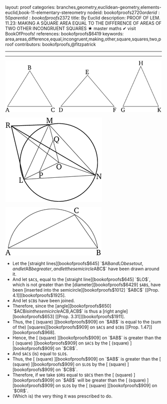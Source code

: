 layout: proof
categories: branches,geometry,euclidean-geometry,elements-euclid,book-11-elementary-stereometry
nodeid: bookofproofs$2720
orderid: 50
parentid: bookofproofs$2372
title: By Euclid
description: PROOF OF LEM. 11.23: MAKING A SQUARE AREA EQUAL TO THE DIFFERENCE OF AREAS OF TWO OTHER INCONGRUENT SQUARES &#9733; master maths &#10004; visit BookOfProofs!
references: bookofproofs$6419
keywords: area,areas,difference,equal,incongruent,making,other,square,squares,two,proof
contributors: bookofproofs,@fitzpatrick

---


---




![fig23e](https://github.com/bookofproofs/bookofproofs.github.io/blob/main/_sources/_assets/images/euclid/Book11/fig23e.png?raw=true)


![fig23ae](https://github.com/bookofproofs/bookofproofs.github.io/blob/main/_sources/_assets/images/euclid/Book11/fig23ae.png?raw=true)


![fig23be](https://github.com/bookofproofs/bookofproofs.github.io/blob/main/_sources/_assets/images/euclid/Book11/fig23be.png?raw=true)

* Let the [straight lines][bookofproofs$645] `$AB$` and `$LO$` be set out, and let `$AB$` be greater, and let the semicircle `$ABC$` have been drawn around it.
* And let `$AC$`, equal to the [straight line][bookofproofs$645] `$LO$`, which is not greater than the [diameter][bookofproofs$6429] `$AB$`, have been [inserted into the semicircle][bookofproofs$1012] `$ABC$` [[Prop. 4.1]][bookofproofs$1925].
* And let `$CB$` have been joined.
* Therefore, since the [angle][bookofproofs$650] `$ACB$` is in the semicircle `$ACB$`, `$ACB$` is thus a [right angle][bookofproofs$653] [[Prop. 3.31]][bookofproofs$1911].
* Thus, the [ (square) ][bookofproofs$909] on `$AB$` is equal to the (sum of the) [squares][bookofproofs$909] on `$AC$` and `$CB$` [[Prop. 1.47]][bookofproofs$968].
* Hence, the [ (square) ][bookofproofs$909] on `$AB$` is greater than the [ (square) ][bookofproofs$909] on `$AC$` by the [ (square) ][bookofproofs$909] on `$CB$`.
* And `$AC$` (is) equal to `$LO$`.
* Thus, the [ (square) ][bookofproofs$909] on `$AB$` is greater than the [ (square) ][bookofproofs$909] on `$LO$` by the [ (square) ][bookofproofs$909] on `$CB$`.
* Therefore, if we take `$OR$` equal to `$BC$` then the [ (square) ][bookofproofs$909] on `$AB$` will be greater than the [ (square) ][bookofproofs$909] on `$LO$` by the [ (square) ][bookofproofs$909] on `$OR$`.
* (Which is) the very thing it was prescribed to do.
